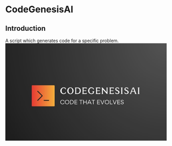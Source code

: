 #  CodeGenesisAI

## Introduction
A script which generates code for a specific problem.
![CodeGenesisAI Logo](./Images/logo.jpg)





